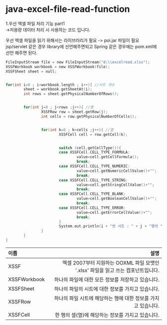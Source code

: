 # java-excel-file-read-function

1.우선 엑셀 파일 처리 기능 part1<br>
->저용량 데이터 처리 시 사용하는 코드 입니다.

우선 엑셀 파일을 읽기 위해서는 라이브러리가 필요
-> poi.jar 파일이 필요
jsp/servlet 같은 경우 library에 선언해주면되고 Spring 같은 경우에는 pom.xml에 선언 해주면 된다.

```C
FileInputStream file = new FileInputStream("d:\\excelread.xlsx");
XSSFWorkbook workbook = new XSSFWorkbook(file);
XSSFSheet sheet = null;


for(int i=0 ; i<workbook.length ; i++){ //시트 개수
        sheet = workbook.getSheetAt(i);
        int rows = sheet.getPhysicalNumberOfRows();


        for(int j=0 ; j<rows ;j++){ //행
                XSSFRow row = sheet.getRow(j);
                int cells = row.getPhysicalNumberOfCells();


                for(int k=0 ; k<cells ;j++){ //열
                        XSSFCell cell = row.getCell(k);


                        switch (cell.getCellType()){
                        case XSSFCell.CELL_TYPE_FORMULA:
                                value=cell.getCellFormula();
                                break;
                        case XSSFCell.CELL_TYPE_NUMERIC:
                                value=cell.getNumericCellValue()+"";
                                break;
                        case XSSFCell.CELL_TYPE_STRING:
                                value=cell.getStringCellValue()+"";
                                break;
                        case XSSFCell.CELL_TYPE_BLANK:
                                value=cell.getBooleanCellValue()+"";
                                break;
                        case XSSFCell.CELL_TYPE_ERROR:
                                value=cell.getErrorCellValue()+"";
                                break;
                        }
                        System.out.println(i + "번 시트 : " + j + "행의 " + k + "열 = " + value);
                }
        }
}
```

|이름|설명|
|:---|---:|
|XSSF|엑셀 2007부터 지원하는 OOXML 파일 모맷인 '.xlsx' 파일을 읽고 쓰는 컴포넌트입니다.|
|XSSFWorkbook|하나의 파일에 대한 모든 정보를 저장하고 있습니다.|
|XSSFSheet|하나의 파일의 시트에 대한 정보를 가지고 있습니다.|
|XSSFRow|하나의 파일 시트에 해당하는 행에 대한 정보를 가지고 있습니다.|
|XSSFCell|한 행의 셀(열)에 해당하는 정보를 가지고 있습니다.|
